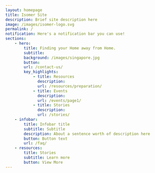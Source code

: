 ```yaml
---
layout: homepage
title: Isomer Site
description: Brief site description here
image: /images/isomer-logo.svg
permalink: /
notification: Here's a notification bar you can use!
sections:
    - hero:
        title: Finding your Home away from Home.
        subtitle: 
        background: /images/singapore.jpg
        button: 
        url: /contact-us/
        key_highlights:
            - title: Resources
              description: 
              url: /resources/preparation/
            - title: Events
              description: 
              url: /events/page1/
            - title: Stories
              description: 
              url: /stories/
    - infobar:
        title: Infobar title
        subtitle: Subtitle
        description: About a sentence worth of description here
        button: Button text
        url: /faq/
    - resources:
        title: Stories
        subtitle: Learn more
        button: View More
---
```

